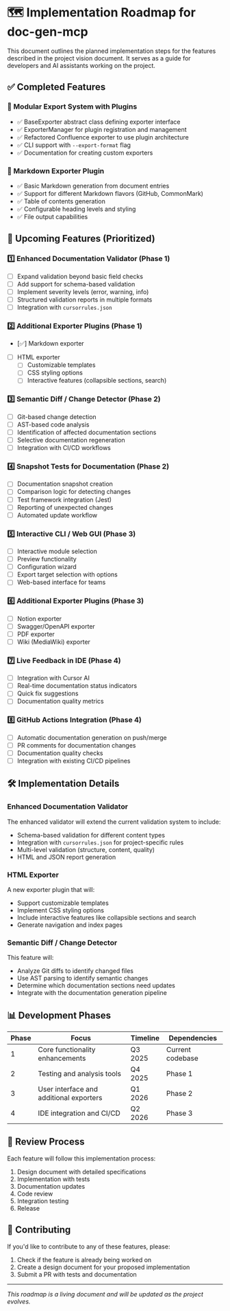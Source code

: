 # 🗺️ Implementation Roadmap for doc-gen-mcp

This document outlines the planned implementation steps for the features described in the project vision document. It serves as a guide for developers and AI assistants working on the project.

## ✅ Completed Features

### 🔌 Modular Export System with Plugins
- ✅ BaseExporter abstract class defining exporter interface
- ✅ ExporterManager for plugin registration and management
- ✅ Refactored Confluence exporter to use plugin architecture
- ✅ CLI support with `--export-format` flag
- ✅ Documentation for creating custom exporters

### 📝 Markdown Exporter Plugin
- ✅ Basic Markdown generation from document entries
- ✅ Support for different Markdown flavors (GitHub, CommonMark)
- ✅ Table of contents generation
- ✅ Configurable heading levels and styling
- ✅ File output capabilities

## 🚀 Upcoming Features (Prioritized)

### 1️⃣ Enhanced Documentation Validator (Phase 1)
- [ ] Expand validation beyond basic field checks
- [ ] Add support for schema-based validation
- [ ] Implement severity levels (error, warning, info)
- [ ] Structured validation reports in multiple formats
- [ ] Integration with `cursorrules.json`

### 2️⃣ Additional Exporter Plugins (Phase 1)
- [✅] Markdown exporter
- [ ] HTML exporter
  - [ ] Customizable templates
  - [ ] CSS styling options
  - [ ] Interactive features (collapsible sections, search)

### 3️⃣ Semantic Diff / Change Detector (Phase 2)
- [ ] Git-based change detection
- [ ] AST-based code analysis
- [ ] Identification of affected documentation sections
- [ ] Selective documentation regeneration
- [ ] Integration with CI/CD workflows

### 4️⃣ Snapshot Tests for Documentation (Phase 2)
- [ ] Documentation snapshot creation
- [ ] Comparison logic for detecting changes
- [ ] Test framework integration (Jest)
- [ ] Reporting of unexpected changes
- [ ] Automated update workflow

### 5️⃣ Interactive CLI / Web GUI (Phase 3)
- [ ] Interactive module selection
- [ ] Preview functionality
- [ ] Configuration wizard
- [ ] Export target selection with options
- [ ] Web-based interface for teams

### 6️⃣ Additional Exporter Plugins (Phase 3)
- [ ] Notion exporter
- [ ] Swagger/OpenAPI exporter
- [ ] PDF exporter
- [ ] Wiki (MediaWiki) exporter

### 7️⃣ Live Feedback in IDE (Phase 4)
- [ ] Integration with Cursor AI
- [ ] Real-time documentation status indicators
- [ ] Quick fix suggestions
- [ ] Documentation quality metrics

### 8️⃣ GitHub Actions Integration (Phase 4)
- [ ] Automatic documentation generation on push/merge
- [ ] PR comments for documentation changes
- [ ] Documentation quality checks
- [ ] Integration with existing CI/CD pipelines

## 🛠️ Implementation Details

### Enhanced Documentation Validator
The enhanced validator will extend the current validation system to include:
- Schema-based validation for different content types
- Integration with `cursorrules.json` for project-specific rules
- Multi-level validation (structure, content, quality)
- HTML and JSON report generation

### HTML Exporter
A new exporter plugin that will:
- Support customizable templates
- Implement CSS styling options
- Include interactive features like collapsible sections and search
- Generate navigation and index pages

### Semantic Diff / Change Detector
This feature will:
- Analyze Git diffs to identify changed files
- Use AST parsing to identify semantic changes
- Determine which documentation sections need updates
- Integrate with the documentation generation pipeline

## 📊 Development Phases

| Phase | Focus | Timeline | Dependencies |
|-------|-------|----------|--------------|
| 1     | Core functionality enhancements | Q3 2025 | Current codebase |
| 2     | Testing and analysis tools | Q4 2025 | Phase 1 |
| 3     | User interface and additional exporters | Q1 2026 | Phase 2 |
| 4     | IDE integration and CI/CD | Q2 2026 | Phase 3 |

## 🔄 Review Process

Each feature will follow this implementation process:
1. Design document with detailed specifications
2. Implementation with tests
3. Documentation updates
4. Code review
5. Integration testing
6. Release

## 🤝 Contributing

If you'd like to contribute to any of these features, please:
1. Check if the feature is already being worked on
2. Create a design document for your proposed implementation
3. Submit a PR with tests and documentation

---

*This roadmap is a living document and will be updated as the project evolves.* 